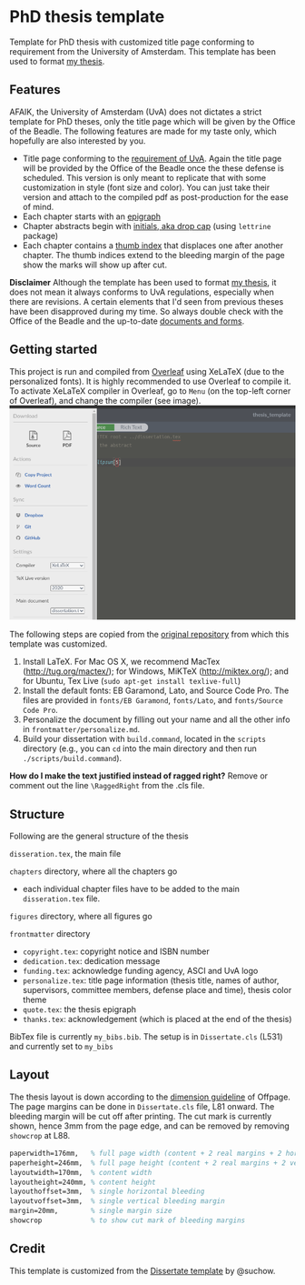 # PhD thesis template

Template for PhD thesis with customized title page conforming to requirement from the University of Amsterdam. This template has been used to format [my thesis](http://hdl.handle.net/11245.1/57c8d00a-9a32-4c96-a512-231dc6bb27df).

## Features
AFAIK, the University of Amsterdam (UvA) does not dictates a strict template for PhD theses, only the title page which will be given by the Office of the Beadle. The following features are made for my taste only, which hopefully are also interested by you.
- Title page conforming to the [requirement of UvA](https://www.uva.nl/binaries/content/assets/uva/en/research/phd/procedures/appendix-b---model-title-page-for-doctoral-thesis-2018_27-09-2019.pdf). Again the title page will be provided by the Office of the Beadle once the these defense is scheduled. This version is only meant to replicate that with some customization in style (font size and color). You can just take their version and attach to the compiled pdf as post-production for the ease of mind.
- Each chapter starts with an [epigraph](https://en.wikipedia.org/wiki/Epigraph_(literature))
- Chapter abstracts begin with [initials, aka drop cap](https://en.wikipedia.org/wiki/Initial) (using `lettrine` package)
- Each chapter contains a [thumb index](https://en.wikipedia.org/wiki/Thumb_index) that displaces one after another chapter. The thumb indices extend to the bleeding margin of the page show the marks will show up after cut.

**Disclaimer**  Although the template has been used to format [my thesis](http://hdl.handle.net/11245.1/57c8d00a-9a32-4c96-a512-231dc6bb27df), it does not mean it always conforms to UvA regulations, especially when there are revisions. A certain elements that I'd seen from previous theses have been disapproved during my time. So always double check with the Office of the Beadle and the up-to-date [documents and forms](https://www.uva.nl/en/research/phd/documents-and-forms/documents-and-forms.html).

## Getting started
This project is run and compiled from [Overleaf](overleaf.com) using XeLaTeX (due to the personalized fonts).
It is highly recommended to use Overleaf to compile it. To activate XeLaTeX compiler in Overleaf, go to `Menu` (on the top-left corner of Overleaf), and change the compiler (see image).
![](xelatex.png)

The following steps are copied from the [original repository](https://github.com/suchow/Dissertate) from which this template was customized.

1. Install LaTeX. For Mac OS X, we recommend MacTex (http://tug.org/mactex/); for Windows, MiKTeX (http://miktex.org/); and for Ubuntu, Tex Live (`sudo apt-get install texlive-full`)
2. Install the default fonts: EB Garamond, Lato, and Source Code Pro. The files are provided in `fonts/EB Garamond`, `fonts/Lato`, and `fonts/Source Code Pro`.
3. Personalize the document by filling out your name and all the other info in `frontmatter/personalize.md`.
4. Build your dissertation with `build.command`, located in the `scripts` directory (e.g., you can `cd` into the main directory and then run `./scripts/build.command`).

**How do I make the text justified instead of ragged right?**
Remove or comment out the line `\RaggedRight` from the .cls file.

## Structure

Following are the general structure of the thesis

`disseration.tex`, the main file

`chapters` directory,  where all the chapters go
- each individual chapter files have to be added to the main `disseration.tex` file.

`figures` directory, where all figures go

`frontmatter` directory
- `copyright.tex`: copyright notice and ISBN number
- `dedication.tex`: dedication message
- `funding.tex`: acknowledge funding agency, ASCI and UvA logo 
- `personalize.tex`: title page information (thesis title, names of author, supervisors, committee members, defense place and time), thesis color theme
- `quote.tex`: the thesis epigraph
- `thanks.tex`: acknowledgement (which is placed at the end of the thesis)

BibTex file is currently `my_bibs.bib`. The setup is in `Dissertate.cls` (L531) and currently set to `my_bibs`

## Layout

The thesis layout is down according to the [dimension guideline](https://www.offpage.nl/wp-content/uploads/2016/08/Dimension_guidelines.pdf) of Offpage.
The page margins can be done in `Dissertate.cls` file, L81 onward. The bleeding margin will be 
cut off after printing. The cut mark is currently shown, hence 3mm from the page edge, and
can be removed by removing `showcrop` at L88.

```latex
paperwidth=176mm,   % full page width (content + 2 real margins + 2 horizontal bleeding margins)
paperheight=246mm,  % full page height (content + 2 real margins + 2 vertical bleeding margins )
layoutwidth=170mm,  % content width
layoutheight=240mm, % content height
layouthoffset=3mm,  % single horizontal bleeding 
layoutvoffset=3mm,  % single vertical bleeding margin
margin=20mm,        % single margin size
showcrop            % to show cut mark of bleeding margins
```

## Credit

This template is customized from the [Dissertate template](https://github.com/suchow/Dissertate) by @suchow.
